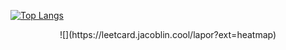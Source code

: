 [![Top Langs](https://github-readme-stats.vercel.app/api/top-langs/?username=tumbersa&layout=donut-vertical)](https://github.com/anuraghazra/github-readme-stats)
<br>
<div style="text-align: center;">
    ![](https://leetcard.jacoblin.cool/lapor?ext=heatmap)
</div>
